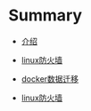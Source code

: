 # Summary

* [介绍](README.md)

* [linux防火墙](linux防火墙.md)

* [docker数据迁移](docker数据迁移.md)

* [linux防火墙](firewall.md)
